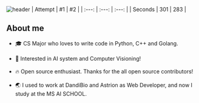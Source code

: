        
![header](https://capsule-render.vercel.app/api?type=waving&text=TaeYoun(Jack)%Kwon!&height=100&reversal=true&color=gradient&fontSize=15&fontAlignY=20) 
| Attempt | #1    | #2    |
| :---:   | :---: | :---: |
| Seconds | 301   | 283   |                                                             
<h2>About me</h2>
  <ul>
    <li>🎓 CS Major who loves to write code in Python, C++ and Golang.<br></br></li>
    <li>📖 Interested in AI system and Computer Visioning!<br></br></li>
    <li>🔥 Open source enthusiast. Thanks for the all open source contributors!<br></br></li>
    <li>🌏 I used to work at DandiBio and Astrion as Web Developer, and now I study at the MS AI SCHOOL.<br></br></li>
  </ul>

  	
<!---
kweont0211/kweont0211 is a ✨ special ✨ repository because its `README.md` (this file) appears on your GitHub profile.
You can click the Preview link to take a look at your changes.
--->
